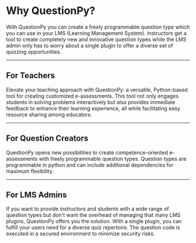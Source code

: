 # Why QuestionPy?

With QuestionPy you can create a freely programmable question type which you can use in your LMS (Learning Management System).
Instructors get a tool to create completely new and innovative question types while the LMS
admin only has to worry about a single plugin to offer a diverse set of quizzing opportunities.

---

## For Teachers

Elevate your teaching approach with QuestionPy: 
a versatile, Python-based tool for creating customized e-assessments. 
This tool not only engages students in solving problems interactively but also provides immediate feedback
to enhance their learning experience, all while facilitating easy resource sharing among educators.

---

## For Question Creators

QuestionPy opens new possibilities to create competence-oriented e-assessments with freely programmable question types. 
Question types are programmable in python and can include additional dependencies for maximum flexibility.

---

## For LMS Admins

If you want to provide instructors and students with a wide range of question types but don't want 
the overhead of managing that many LMS plugins, QuestionPy offers you the solution. 
With a single plugin, you can fulfill your users need for a diverse quiz repertoire. 
The question code is executed in a secured environment to minimize security risks.
